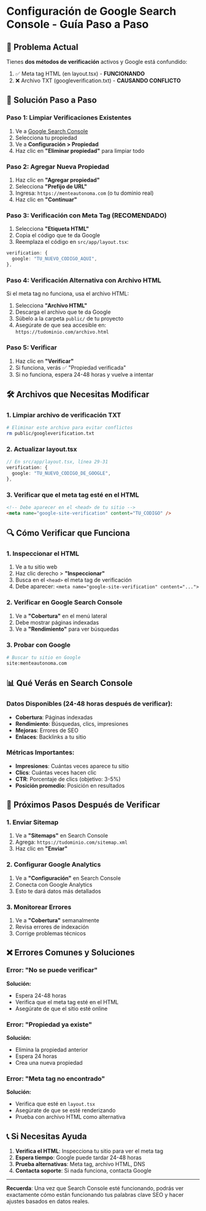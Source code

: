 # Configuración de Google Search Console - Guía Paso a Paso

## 🚨 Problema Actual
Tienes **dos métodos de verificación** activos y Google está confundido:
1. ✅ Meta tag HTML (en layout.tsx) - **FUNCIONANDO**
2. ❌ Archivo TXT (googleverification.txt) - **CAUSANDO CONFLICTO**

## 🔧 Solución Paso a Paso

### Paso 1: Limpiar Verificaciones Existentes
1. Ve a [Google Search Console](https://search.google.com/search-console)
2. Selecciona tu propiedad
3. Ve a **Configuración > Propiedad**
4. Haz clic en **"Eliminar propiedad"** para limpiar todo

### Paso 2: Agregar Nueva Propiedad
1. Haz clic en **"Agregar propiedad"**
2. Selecciona **"Prefijo de URL"**
3. Ingresa: `https://menteautonoma.com` (o tu dominio real)
4. Haz clic en **"Continuar"**

### Paso 3: Verificación con Meta Tag (RECOMENDADO)
1. Selecciona **"Etiqueta HTML"**
2. Copia el código que te da Google
3. Reemplaza el código en `src/app/layout.tsx`:

```typescript
verification: {
  google: "TU_NUEVO_CODIGO_AQUI",
},
```

### Paso 4: Verificación Alternativa con Archivo HTML
Si el meta tag no funciona, usa el archivo HTML:
1. Selecciona **"Archivo HTML"**
2. Descarga el archivo que te da Google
3. Súbelo a la carpeta `public/` de tu proyecto
4. Asegúrate de que sea accesible en: `https://tudominio.com/archivo.html`

### Paso 5: Verificar
1. Haz clic en **"Verificar"**
2. Si funciona, verás ✅ "Propiedad verificada"
3. Si no funciona, espera 24-48 horas y vuelve a intentar

## 🛠️ Archivos que Necesitas Modificar

### 1. Limpiar archivo de verificación TXT
```bash
# Eliminar este archivo para evitar conflictos
rm public/googleverification.txt
```

### 2. Actualizar layout.tsx
```typescript
// En src/app/layout.tsx, línea 29-31
verification: {
  google: "TU_NUEVO_CODIGO_DE_GOOGLE",
},
```

### 3. Verificar que el meta tag esté en el HTML
```html
<!-- Debe aparecer en el <head> de tu sitio -->
<meta name="google-site-verification" content="TU_CODIGO" />
```

## 🔍 Cómo Verificar que Funciona

### 1. Inspeccionar el HTML
1. Ve a tu sitio web
2. Haz clic derecho > **"Inspeccionar"**
3. Busca en el `<head>` el meta tag de verificación
4. Debe aparecer: `<meta name="google-site-verification" content="...">`

### 2. Verificar en Google Search Console
1. Ve a **"Cobertura"** en el menú lateral
2. Debe mostrar páginas indexadas
3. Ve a **"Rendimiento"** para ver búsquedas

### 3. Probar con Google
```bash
# Buscar tu sitio en Google
site:menteautonoma.com
```

## 📊 Qué Verás en Search Console

### Datos Disponibles (24-48 horas después de verificar):
- **Cobertura**: Páginas indexadas
- **Rendimiento**: Búsquedas, clics, impresiones
- **Mejoras**: Errores de SEO
- **Enlaces**: Backlinks a tu sitio

### Métricas Importantes:
- **Impresiones**: Cuántas veces aparece tu sitio
- **Clics**: Cuántas veces hacen clic
- **CTR**: Porcentaje de clics (objetivo: 3-5%)
- **Posición promedio**: Posición en resultados

## 🚀 Próximos Pasos Después de Verificar

### 1. Enviar Sitemap
1. Ve a **"Sitemaps"** en Search Console
2. Agrega: `https://tudominio.com/sitemap.xml`
3. Haz clic en **"Enviar"**

### 2. Configurar Google Analytics
1. Ve a **"Configuración"** en Search Console
2. Conecta con Google Analytics
3. Esto te dará datos más detallados

### 3. Monitorear Errores
1. Ve a **"Cobertura"** semanalmente
2. Revisa errores de indexación
3. Corrige problemas técnicos

## ❌ Errores Comunes y Soluciones

### Error: "No se puede verificar"
**Solución:**
- Espera 24-48 horas
- Verifica que el meta tag esté en el HTML
- Asegúrate de que el sitio esté online

### Error: "Propiedad ya existe"
**Solución:**
- Elimina la propiedad anterior
- Espera 24 horas
- Crea una nueva propiedad

### Error: "Meta tag no encontrado"
**Solución:**
- Verifica que esté en `layout.tsx`
- Asegúrate de que se esté renderizando
- Prueba con archivo HTML como alternativa

## 📞 Si Necesitas Ayuda

1. **Verifica el HTML**: Inspecciona tu sitio para ver el meta tag
2. **Espera tiempo**: Google puede tardar 24-48 horas
3. **Prueba alternativas**: Meta tag, archivo HTML, DNS
4. **Contacta soporte**: Si nada funciona, contacta Google

---

**Recuerda**: Una vez que Search Console esté funcionando, podrás ver exactamente cómo están funcionando tus palabras clave SEO y hacer ajustes basados en datos reales.
